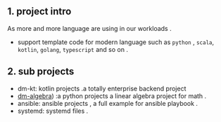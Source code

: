 ## 1. project intro

As more and more language are using in our workloads .

- support template code for modern language such as `python` , `scala`, `kotlin`, `golang`, `typescript` and so on .



## 2. sub projects


- dm-kt: kotlin projects .a totally enterprise backend project
- [dm-algebra](https://github.com/carl10086/dm-learning/blob/master/dm-algebra/README.md)) :a python projects a linear algebra project for math .
- ansible: ansible projects , a full example for ansible playbook .
- systemd: systemd files .
